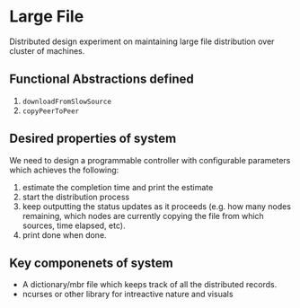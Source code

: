 Large File 
=== 

Distributed design experiment on maintaining large file distribution over cluster of machines. 

## Functional Abstractions defined 
1. `downloadFromSlowSource`
2. `copyPeerToPeer`

## Desired properties of system
We need to design a programmable controller with configurable parameters which achieves the following:

1. estimate the completion time and print the estimate 
2. start the distribution process 
3. keep outputting the status updates as it proceeds (e.g. how many nodes remaining, which nodes are currently copying the file from which sources, time elapsed, etc). 
4. print done when done.

## Key componenets of system 
- A dictionary/mbr file which keeps track of all the distributed records. 
- ncurses or other library for intreactive nature and visuals 
